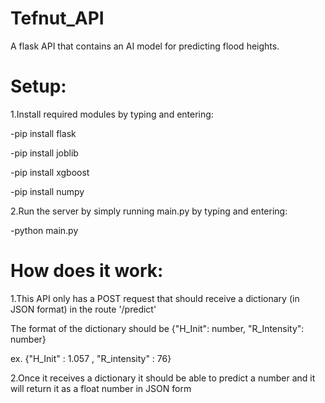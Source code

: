 # Tefnut_API
A flask API that contains an AI model for predicting flood heights.

# Setup:

1.Install required modules by typing and entering:


-pip install flask

-pip install joblib

-pip install xgboost

-pip install numpy


2.Run the server by simply running main.py by typing and entering:

-python main.py

# How does it work:


1.This API only has a POST request that should receive a dictionary (in JSON format) in the route '/predict'

The format of the dictionary should be {"H_Init": number, "R_Intensity": number}

ex. {"H_Init" : 1.057 , "R_intensity" : 76}


2.Once it receives a dictionary it should be able to predict a number and it will return it as a  float number in JSON form
